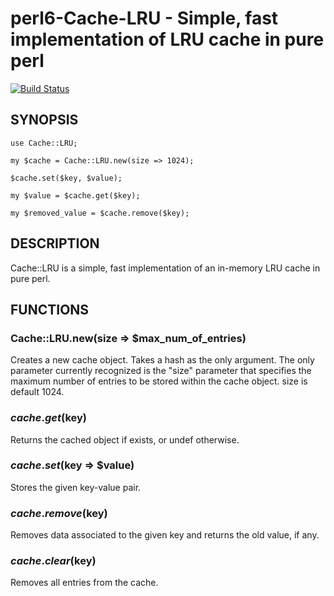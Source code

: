 # perl6-Cache-LRU - Simple, fast implementation of LRU cache in pure perl

[![Build Status](https://travis-ci.org/fayland/perl6-Cache-LRU.svg?branch=master)](https://travis-ci.org/fayland/perl6-Cache-LRU)

## SYNOPSIS

```
use Cache::LRU;

my $cache = Cache::LRU.new(size => 1024);

$cache.set($key, $value);

my $value = $cache.get($key);

my $removed_value = $cache.remove($key);

```

## DESCRIPTION

Cache::LRU is a simple, fast implementation of an in-memory LRU cache in
pure perl.

## FUNCTIONS

### Cache::LRU.new(size => $max_num_of_entries)
Creates a new cache object. Takes a hash as the only argument. The only
parameter currently recognized is the "size" parameter that specifies
the maximum number of entries to be stored within the cache object.
size is default 1024.

### $cache.get($key)
Returns the cached object if exists, or undef otherwise.

### $cache.set($key => $value)
Stores the given key-value pair.

### $cache.remove($key)
Removes data associated to the given key and returns the old value, if
any.

### $cache.clear($key)
Removes all entries from the cache.
